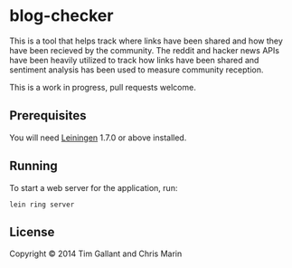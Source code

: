 # blog-checker

This is a tool that helps track where links have been shared and how they have been recieved by the community.
The reddit and hacker news APIs have been heavily utilized to track how links have been shared and sentiment analysis has been used to 
measure community reception.

This is a work in progress, pull requests welcome.

## Prerequisites

You will need [Leiningen][1] 1.7.0 or above installed.

[1]: https://github.com/technomancy/leiningen

## Running

To start a web server for the application, run:

    lein ring server

## License

Copyright © 2014 Tim Gallant and Chris Marin 
